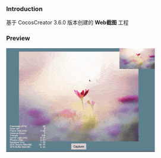 ### Introduction

基于 CocosCreator 3.6.0 版本创建的 **Web截图** 工程

### Preview
![image](../../../gif/202203/2022030522.gif)